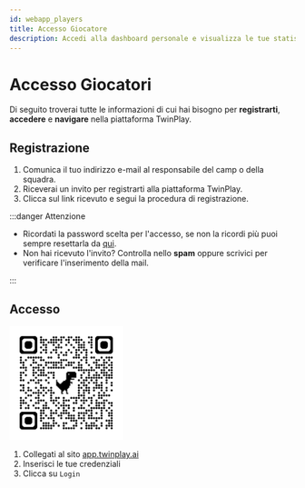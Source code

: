 ```yaml
---
id: webapp_players
title: Accesso Giocatore
description: Accedi alla dashboard personale e visualizza le tue statistiche e video.
---
```


# Accesso Giocatori

Di seguito troverai tutte le informazioni di cui hai bisogno per **registrarti**,
**accedere** e **navigare** nella piattaforma TwinPlay.

## Registrazione

1. Comunica il tuo indirizzo e-mail al responsabile del camp o della squadra.
2. Riceverai un invito per registrarti alla piattaforma TwinPlay.
3. Clicca sul link ricevuto e segui la procedura di registrazione.

:::danger Attenzione

- Ricordati la password scelta per l'accesso, se non la ricordi più puoi sempre resettarla da [qui](https://app.twinplay.ai/accounts/password_reset/).
- Non hai ricevuto l'invito? Controlla nello **spam** oppure scrivici per verificare l'inserimento della mail.

:::

## Accesso

<img src="/img/qrcode_app.twinplay.ai.png" alt="qr_wifi" width="200" />

1. Collegati al sito <a href="https://app.twinplay.ai" target="_blank">app.twinplay.ai</a>
2. Inserisci le tue credenziali
3. Clicca su `Login`
